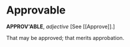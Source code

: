 # Approvable

**APPROV'ABLE**, _adjective_ \[See [[Approve]].\]

That may be approved; that merits approbation.